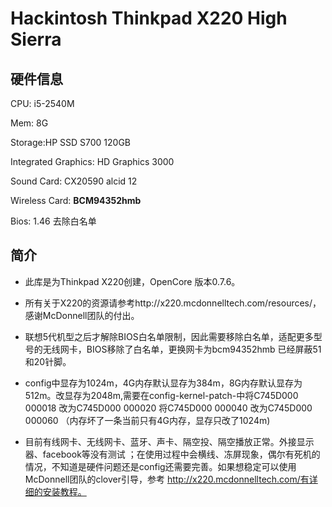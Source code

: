 # Hackintosh Thinkpad X220 High Sierra

## 硬件信息

CPU: i5-2540M

Mem: 8G              

Storage:HP SSD S700 120GB

Integrated Graphics: HD Graphics 3000

Sound Card: CX20590    alcid 12

Wireless Card: **BCM94352hmb** 

Bios: 1.46 去除白名单 

## 简介

- 此库是为Thinkpad X220创建，OpenCore 版本0.7.6。

- 所有关于X220的资源请参考http://x220.mcdonnelltech.com/resources/，感谢McDonnell团队的付出。

- 联想5代机型之后才解除BIOS白名单限制，因此需要移除白名单，适配更多型号的无线网卡，BIOS移除了白名单，更换网卡为bcm94352hmb 已经屏蔽51和20针脚。

- config中显存为1024m，4G内存默认显存为384m，8G内存默认显存为512m。改显存为2048m,需要在config-kernel-patch-中将C745D000 000018 改为C745D000 000020  将C745D000 000040 改为C745D000 000060   （内存坏了一条当前只有4G内存，显存只改了1024m)

- 目前有线网卡、无线网卡、蓝牙、声卡、隔空投、隔空播放正常。外接显示器、facebook等没有测试 ；在使用过程中会横线、冻屏现象，偶尔有死机的情况，不知道是硬件问题还是config还需要完善。如果想稳定可以使用McDonnell团队的clover引导，参考 http://x220.mcdonnelltech.com/有详细的安装教程。

  

